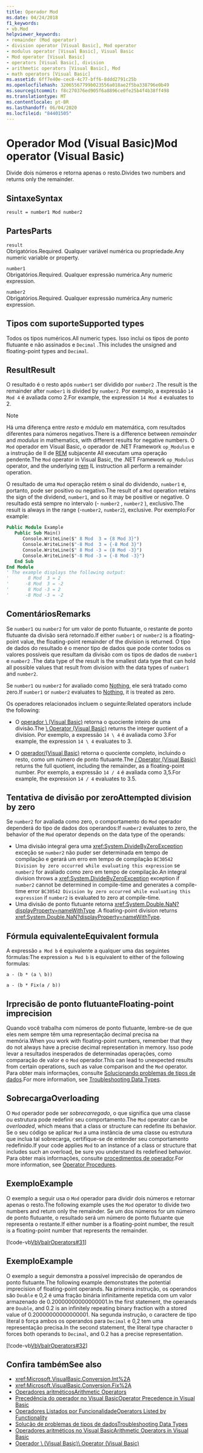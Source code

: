 ```yaml
---
title: Operador Mod
ms.date: 04/24/2018
f1_keywords:
- vb.Mod
helpviewer_keywords:
- remainder (Mod operator)
- division operator [Visual Basic], Mod operator
- modulus operator [Visual Basic], Visual Basic
- Mod operator [Visual Basic]
- operators [Visual Basic], division
- arithmetic operators [Visual Basic], Mod
- math operators [Visual Basic]
ms.assetid: 6ff7e40e-cec8-4c77-bff6-8ddd2791c25b
ms.openlocfilehash: 32065567799b023556a018ae2f5ba338796e0b49
ms.sourcegitcommit: f8c270376ed905f6a8896ce0fe25b4f4b38ff498
ms.translationtype: MT
ms.contentlocale: pt-BR
ms.lasthandoff: 06/04/2020
ms.locfileid: "84401505"
---
```

# <a name="mod-operator-visual-basic"></a><span data-ttu-id="2469e-102">Operador Mod (Visual Basic)</span><span class="sxs-lookup"><span data-stu-id="2469e-102">Mod operator (Visual Basic)</span></span>

<span data-ttu-id="2469e-103">Divide dois números e retorna apenas o resto.</span><span class="sxs-lookup"><span data-stu-id="2469e-103">Divides two numbers and returns only the remainder.</span></span>

## <a name="syntax"></a><span data-ttu-id="2469e-104">Sintaxe</span><span class="sxs-lookup"><span data-stu-id="2469e-104">Syntax</span></span>

```vb
result = number1 Mod number2
```

## <a name="parts"></a><span data-ttu-id="2469e-105">Partes</span><span class="sxs-lookup"><span data-stu-id="2469e-105">Parts</span></span>

`result` \
<span data-ttu-id="2469e-106">Obrigatórios.</span><span class="sxs-lookup"><span data-stu-id="2469e-106">Required.</span></span> <span data-ttu-id="2469e-107">Qualquer variável numérica ou propriedade.</span><span class="sxs-lookup"><span data-stu-id="2469e-107">Any numeric variable or property.</span></span>

`number1` \
<span data-ttu-id="2469e-108">Obrigatórios.</span><span class="sxs-lookup"><span data-stu-id="2469e-108">Required.</span></span> <span data-ttu-id="2469e-109">Qualquer expressão numérica.</span><span class="sxs-lookup"><span data-stu-id="2469e-109">Any numeric expression.</span></span>

`number2` \
<span data-ttu-id="2469e-110">Obrigatórios.</span><span class="sxs-lookup"><span data-stu-id="2469e-110">Required.</span></span> <span data-ttu-id="2469e-111">Qualquer expressão numérica.</span><span class="sxs-lookup"><span data-stu-id="2469e-111">Any numeric expression.</span></span>

## <a name="supported-types"></a><span data-ttu-id="2469e-112">Tipos com suporte</span><span class="sxs-lookup"><span data-stu-id="2469e-112">Supported types</span></span>

<span data-ttu-id="2469e-113">Todos os tipos numéricos.</span><span class="sxs-lookup"><span data-stu-id="2469e-113">All numeric types.</span></span> <span data-ttu-id="2469e-114">Isso inclui os tipos de ponto flutuante e não assinados e `Decimal` .</span><span class="sxs-lookup"><span data-stu-id="2469e-114">This includes the unsigned and floating-point types and `Decimal`.</span></span>

## <a name="result"></a><span data-ttu-id="2469e-115">Result</span><span class="sxs-lookup"><span data-stu-id="2469e-115">Result</span></span>

<span data-ttu-id="2469e-116">O resultado é o resto após `number1` ser dividido por `number2` .</span><span class="sxs-lookup"><span data-stu-id="2469e-116">The result is the remainder after `number1` is divided by `number2`.</span></span> <span data-ttu-id="2469e-117">Por exemplo, a expressão `14 Mod 4` é avaliada como 2.</span><span class="sxs-lookup"><span data-stu-id="2469e-117">For example, the expression `14 Mod 4` evaluates to 2.</span></span>

> [!NOTE]
> <span data-ttu-id="2469e-118">Há uma diferença entre *resto* e *módulo* em matemática, com resultados diferentes para números negativos.</span><span class="sxs-lookup"><span data-stu-id="2469e-118">There is a difference between *remainder* and *modulus* in mathematics, with different results for negative numbers.</span></span> <span data-ttu-id="2469e-119">O `Mod` operador em Visual Basic, o operador de .NET Framework `op_Modulus` e a instrução de Il de [REM](<xref:System.Reflection.Emit.OpCodes.Rem>) subjacente All executam uma operação pendente.</span><span class="sxs-lookup"><span data-stu-id="2469e-119">The `Mod` operator in Visual Basic, the .NET Framework `op_Modulus` operator, and the underlying [rem](<xref:System.Reflection.Emit.OpCodes.Rem>) IL instruction all perform a remainder operation.</span></span>

<span data-ttu-id="2469e-120">O resultado de uma `Mod` operação retém o sinal do dividendo, `number1` e, portanto, pode ser positivo ou negativo.</span><span class="sxs-lookup"><span data-stu-id="2469e-120">The result of a `Mod` operation retains the sign of the dividend, `number1`, and so it may be positive or negative.</span></span> <span data-ttu-id="2469e-121">O resultado está sempre no intervalo (- `number2` , `number2` ), exclusivo.</span><span class="sxs-lookup"><span data-stu-id="2469e-121">The result is always in the range (-`number2`, `number2`), exclusive.</span></span> <span data-ttu-id="2469e-122">Por exemplo:</span><span class="sxs-lookup"><span data-stu-id="2469e-122">For example:</span></span>

```vb
Public Module Example
   Public Sub Main()
      Console.WriteLine($" 8 Mod  3 = {8 Mod 3}")
      Console.WriteLine($"-8 Mod  3 = {-8 Mod 3}")
      Console.WriteLine($" 8 Mod -3 = {8 Mod -3}")
      Console.WriteLine($"-8 Mod -3 = {-8 Mod -3}")
   End Sub
End Module
' The example displays the following output:
'       8 Mod  3 = 2
'      -8 Mod  3 = -2
'       8 Mod -3 = 2
'      -8 Mod -3 = -2
```

## <a name="remarks"></a><span data-ttu-id="2469e-123">Comentários</span><span class="sxs-lookup"><span data-stu-id="2469e-123">Remarks</span></span>

<span data-ttu-id="2469e-124">Se `number1` ou `number2` for um valor de ponto flutuante, o restante de ponto flutuante da divisão será retornado.</span><span class="sxs-lookup"><span data-stu-id="2469e-124">If either `number1` or `number2` is a floating-point value, the floating-point remainder of the division is returned.</span></span> <span data-ttu-id="2469e-125">O tipo de dados do resultado é o menor tipo de dados que pode conter todos os valores possíveis que resultam da divisão com os tipos de dados de `number1` e `number2` .</span><span class="sxs-lookup"><span data-stu-id="2469e-125">The data type of the result is the smallest data type that can hold all possible values that result from division with the data types of `number1` and `number2`.</span></span>

<span data-ttu-id="2469e-126">Se `number1` ou `number2` for avaliado como [Nothing](../nothing.md), ele será tratado como zero.</span><span class="sxs-lookup"><span data-stu-id="2469e-126">If `number1` or `number2` evaluates to [Nothing](../nothing.md), it is treated as zero.</span></span>

<span data-ttu-id="2469e-127">Os operadores relacionados incluem o seguinte:</span><span class="sxs-lookup"><span data-stu-id="2469e-127">Related operators include the following:</span></span>

- <span data-ttu-id="2469e-128">O [operador \ (Visual Basic)](integer-division-operator.md) retorna o quociente inteiro de uma divisão.</span><span class="sxs-lookup"><span data-stu-id="2469e-128">The [\ Operator (Visual Basic)](integer-division-operator.md) returns the integer quotient of a division.</span></span> <span data-ttu-id="2469e-129">Por exemplo, a expressão `14 \ 4` é avaliada como 3.</span><span class="sxs-lookup"><span data-stu-id="2469e-129">For example, the expression `14 \ 4` evaluates to 3.</span></span>

- <span data-ttu-id="2469e-130">O [operador/(Visual Basic)](floating-point-division-operator.md) retorna o quociente completo, incluindo o resto, como um número de ponto flutuante.</span><span class="sxs-lookup"><span data-stu-id="2469e-130">The [/ Operator (Visual Basic)](floating-point-division-operator.md) returns the full quotient, including the remainder, as a floating-point number.</span></span> <span data-ttu-id="2469e-131">Por exemplo, a expressão `14 / 4` é avaliada como 3,5.</span><span class="sxs-lookup"><span data-stu-id="2469e-131">For example, the expression `14 / 4` evaluates to 3.5.</span></span>

## <a name="attempted-division-by-zero"></a><span data-ttu-id="2469e-132">Tentativa de divisão por zero</span><span class="sxs-lookup"><span data-stu-id="2469e-132">Attempted division by zero</span></span>

<span data-ttu-id="2469e-133">Se `number2` for avaliada como zero, o comportamento do `Mod` operador dependerá do tipo de dados dos operandos:</span><span class="sxs-lookup"><span data-stu-id="2469e-133">If `number2` evaluates to zero, the behavior of the `Mod` operator depends on the data type of the operands:</span></span>

- <span data-ttu-id="2469e-134">Uma divisão integral gera uma <xref:System.DivideByZeroException> exceção se `number2` não puder ser determinada em tempo de compilação e gerará um erro em tempo de compilação `BC30542 Division by zero occurred while evaluating this expression` se `number2` for avaliado como zero em tempo de compilação.</span><span class="sxs-lookup"><span data-stu-id="2469e-134">An integral division throws a <xref:System.DivideByZeroException> exception if `number2` cannot be determined in compile-time and generates a compile-time error `BC30542 Division by zero occurred while evaluating this expression` if `number2` is evaluated to zero at compile-time.</span></span>
- <span data-ttu-id="2469e-135">Uma divisão de ponto flutuante retorna <xref:System.Double.NaN?displayProperty=nameWithType> .</span><span class="sxs-lookup"><span data-stu-id="2469e-135">A floating-point division returns <xref:System.Double.NaN?displayProperty=nameWithType>.</span></span>

## <a name="equivalent-formula"></a><span data-ttu-id="2469e-136">Fórmula equivalente</span><span class="sxs-lookup"><span data-stu-id="2469e-136">Equivalent formula</span></span>

<span data-ttu-id="2469e-137">A expressão `a Mod b` é equivalente a qualquer uma das seguintes fórmulas:</span><span class="sxs-lookup"><span data-stu-id="2469e-137">The expression `a Mod b` is equivalent to either of the following formulas:</span></span>

`a - (b * (a \ b))`

`a - (b * Fix(a / b))`

## <a name="floating-point-imprecision"></a><span data-ttu-id="2469e-138">Irprecisão de ponto flutuante</span><span class="sxs-lookup"><span data-stu-id="2469e-138">Floating-point imprecision</span></span>

<span data-ttu-id="2469e-139">Quando você trabalha com números de ponto flutuante, lembre-se de que eles nem sempre têm uma representação decimal precisa na memória.</span><span class="sxs-lookup"><span data-stu-id="2469e-139">When you work with floating-point numbers, remember that they do not always have a precise decimal representation in memory.</span></span> <span data-ttu-id="2469e-140">Isso pode levar a resultados inesperados de determinadas operações, como comparação de valor e o `Mod` operador.</span><span class="sxs-lookup"><span data-stu-id="2469e-140">This can lead to unexpected results from certain operations, such as value comparison and the `Mod` operator.</span></span> <span data-ttu-id="2469e-141">Para obter mais informações, consulte [Solucionando problemas de tipos de dados](../../programming-guide/language-features/data-types/troubleshooting-data-types.md).</span><span class="sxs-lookup"><span data-stu-id="2469e-141">For more information, see [Troubleshooting Data Types](../../programming-guide/language-features/data-types/troubleshooting-data-types.md).</span></span>

## <a name="overloading"></a><span data-ttu-id="2469e-142">Sobrecarga</span><span class="sxs-lookup"><span data-stu-id="2469e-142">Overloading</span></span>

<span data-ttu-id="2469e-143">O `Mod` operador pode ser *sobrecarregado*, o que significa que uma classe ou estrutura pode redefinir seu comportamento.</span><span class="sxs-lookup"><span data-stu-id="2469e-143">The `Mod` operator can be *overloaded*, which means that a class or structure can redefine its behavior.</span></span> <span data-ttu-id="2469e-144">Se o seu código se aplicar `Mod` a uma instância de uma classe ou estrutura que inclua tal sobrecarga, certifique-se de entender seu comportamento redefinido.</span><span class="sxs-lookup"><span data-stu-id="2469e-144">If your code applies `Mod` to an instance of a class or structure that includes such an overload, be sure you understand its redefined behavior.</span></span> <span data-ttu-id="2469e-145">Para obter mais informações, consulte [procedimentos de operador](../../programming-guide/language-features/procedures/operator-procedures.md).</span><span class="sxs-lookup"><span data-stu-id="2469e-145">For more information, see [Operator Procedures](../../programming-guide/language-features/procedures/operator-procedures.md).</span></span>

## <a name="example"></a><span data-ttu-id="2469e-146">Exemplo</span><span class="sxs-lookup"><span data-stu-id="2469e-146">Example</span></span>

<span data-ttu-id="2469e-147">O exemplo a seguir usa o `Mod` operador para dividir dois números e retornar apenas o resto.</span><span class="sxs-lookup"><span data-stu-id="2469e-147">The following example uses the `Mod` operator to divide two numbers and return only the remainder.</span></span> <span data-ttu-id="2469e-148">Se um dos números for um número de ponto flutuante, o resultado será um número de ponto flutuante que representa o restante.</span><span class="sxs-lookup"><span data-stu-id="2469e-148">If either number is a floating-point number, the result is a floating-point number that represents the remainder.</span></span>

[!code-vb[VbVbalrOperators#31](~/samples/snippets/visualbasic/VS_Snippets_VBCSharp/VbVbalrOperators/VB/Class1.vb#31)]

## <a name="example"></a><span data-ttu-id="2469e-149">Exemplo</span><span class="sxs-lookup"><span data-stu-id="2469e-149">Example</span></span>

<span data-ttu-id="2469e-150">O exemplo a seguir demonstra a possível imprecisão de operandos de ponto flutuante.</span><span class="sxs-lookup"><span data-stu-id="2469e-150">The following example demonstrates the potential imprecision of floating-point operands.</span></span> <span data-ttu-id="2469e-151">Na primeira instrução, os operandos são `Double` e 0,2 é uma fração binária infinitamente repetida com um valor armazenado de 0.20000000000000001.</span><span class="sxs-lookup"><span data-stu-id="2469e-151">In the first statement, the operands are `Double`, and 0.2 is an infinitely repeating binary fraction with a stored value of 0.20000000000000001.</span></span> <span data-ttu-id="2469e-152">Na segunda instrução, o caractere de tipo literal `D` força ambos os operandos para `Decimal` e 0,2 tem uma representação precisa.</span><span class="sxs-lookup"><span data-stu-id="2469e-152">In the second statement, the literal type character `D` forces both operands to `Decimal`, and 0.2 has a precise representation.</span></span>

[!code-vb[VbVbalrOperators#32](~/samples/snippets/visualbasic/VS_Snippets_VBCSharp/VbVbalrOperators/VB/Class1.vb#32)]

## <a name="see-also"></a><span data-ttu-id="2469e-153">Confira também</span><span class="sxs-lookup"><span data-stu-id="2469e-153">See also</span></span>

- <xref:Microsoft.VisualBasic.Conversion.Int%2A>
- <xref:Microsoft.VisualBasic.Conversion.Fix%2A>
- [<span data-ttu-id="2469e-154">Operadores aritméticos</span><span class="sxs-lookup"><span data-stu-id="2469e-154">Arithmetic Operators</span></span>](arithmetic-operators.md)
- [<span data-ttu-id="2469e-155">Precedência do operador no Visual Basic</span><span class="sxs-lookup"><span data-stu-id="2469e-155">Operator Precedence in Visual Basic</span></span>](operator-precedence.md)
- [<span data-ttu-id="2469e-156">Operadores Listados por Funcionalidade</span><span class="sxs-lookup"><span data-stu-id="2469e-156">Operators Listed by Functionality</span></span>](operators-listed-by-functionality.md)
- [<span data-ttu-id="2469e-157">Solução de problemas de tipos de dados</span><span class="sxs-lookup"><span data-stu-id="2469e-157">Troubleshooting Data Types</span></span>](../../programming-guide/language-features/data-types/troubleshooting-data-types.md)
- [<span data-ttu-id="2469e-158">Operadores aritméticos no Visual Basic</span><span class="sxs-lookup"><span data-stu-id="2469e-158">Arithmetic Operators in Visual Basic</span></span>](../../programming-guide/language-features/operators-and-expressions/arithmetic-operators.md)
- [<span data-ttu-id="2469e-159">Operador \ (Visual Basic)</span><span class="sxs-lookup"><span data-stu-id="2469e-159">\ Operator (Visual Basic)</span></span>](integer-division-operator.md)
